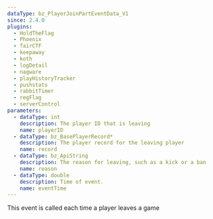 ```yaml
---
dataType: bz_PlayerJoinPartEventData_V1
since: 2.4.0
plugins:
  - HoldTheFlag
  - Phoenix
  - fairCTF
  - keepaway
  - koth
  - logDetail
  - nagware
  - playHistoryTracker
  - pushstats
  - rabbitTimer
  - regFlag
  - serverControl
parameters:
  - dataType: int
    description: The player ID that is leaving
    name: playerID
  - dataType: bz_BasePlayerRecord*
    description: The player record for the leaving player
    name: record
  - dataType: bz_ApiString
    description: The reason for leaving, such as a kick or a ban
    name: reason
  - dataType: double
    description: Time of event.
    name: eventTime
---
```


This event is called each time a player leaves a game

